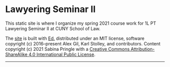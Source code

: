 # Lawyering Seminar II

This static site is where I organize my spring 2021 course work for 1L PT Lawyering Seminar II at CUNY School of Law.

The <a href="https://binipringle.github.io/legalresearch/">site</a> is built with <a href="https://minicomp.github.io/ed/">Ed.</a> distributed under an MIT license, software copyright (c) 2016–present Alex Gil, Karl Stolley, and contributors. Content copyright (c) 2021 Sabina Pringle with a <a href="https://creativecommons.org/licenses/by-sa/4.0/">Creative Commons Attribution-ShareAlike 4.0 International Public License</a>.

---
